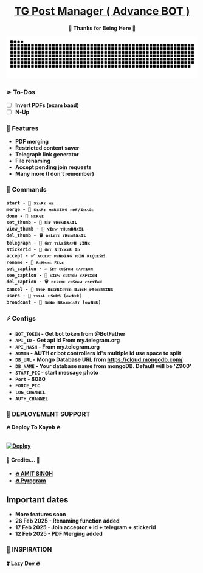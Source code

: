 

<h1 align="center">
 <b><a href="https://telegram.me/LazyDeveloper" target="/blank"> TG Post Manager ( Advance BOT ) </a></>
</h1>

<p align="center">🤍 Thanks for Being Here 🤍</p>

<div align="center">
  <picture>
    <source
      media="(prefers-color-scheme: dark)"
      srcset="https://raw.githubusercontent.com/platane/snk/output/github-contribution-grid-snake-dark.svg"
    />
    <source
      media="(prefers-color-scheme: light)"
      srcset="https://raw.githubusercontent.com/platane/snk/output/github-contribution-grid-snake.svg"
    />
    <img
      alt="github contribution grid snake animation"
      src="https://raw.githubusercontent.com/platane/snk/output/github-contribution-grid-snake.svg"
    />
  </picture>
</div>


### ⋗ To-Dos
- [ ] Invert PDFs (exam baad)
- [ ] N-Up

### 🥰 Features
 * PDF merging
 * Restricted content saver 
 * Telegraph link generator 
 * File renaming
 * Accept pending join requests
 * Many more (I don't remember)

### 🚦 Commands
```
start - 🤖 sᴛᴀʀᴛ ᴍᴇ
merge - 📃 sᴛᴀʀᴛ ᴍᴇʀɢɪɴɢ ᴘᴅғ/ɪᴍᴀɢᴇ
done - 📂 ᴍᴇʀɢᴇ
set_thumb - 📸 ꜱᴇᴛ ᴛʜᴜᴍʙɴᴀɪʟ 
view_thumb - 🔎 ᴠɪᴇᴡ ᴛʜᴜᴍʙɴᴀɪʟ 
del_thumb - 🗑️ ᴅᴇʟᴇᴛᴇ ᴛʜᴜᴍʙɴᴀɪʟ 
telegraph - 🔗 ɢᴇᴛ ᴛᴇʟᴇɢʀᴀᴘʜ ʟɪɴᴋ
stickerid - 👾 ɢᴇᴛ sᴛɪᴄᴋᴇʀ ɪᴅ
accept - ✅ ᴀᴄᴄᴇᴘᴛ ᴘᴇɴᴅɪɴɢ ᴊᴏɪɴ ʀᴇǫᴜᴇꜱᴛꜱ 
rename - 📕 ʀᴇɴᴀᴍᴇ ꜰɪʟᴇ
set_caption - ✍️ ꜱᴇᴛ ᴄᴜꜱᴛᴏᴍ ᴄᴀᴘᴛɪᴏɴ 
see_caption - 🔎 ᴠɪᴇᴡ ᴄᴜꜱᴛᴏᴍ ᴄᴀᴘᴛɪᴏɴ 
del_caption - 🗑️ ᴅᴇʟᴇᴛᴇ ᴄᴜꜱᴛᴏᴍ ᴄᴀᴘᴛɪᴏɴ 
cancel - 🚫 ꜱᴛᴏᴘ ʀᴇꜱᴛʀɪᴄᴛᴇᴅ ʙᴀᴛᴄʜ ᴘʀᴏᴄᴇꜱꜱɪɴɢ
users - 👥 ᴛᴏᴛᴀʟ ᴜsᴇʀs (ᴏᴡɴᴇʀ)
broadcast - 📩 sᴇɴᴅ ʙʀᴏᴀᴅᴄᴀsᴛ (ᴏᴡɴᴇʀ)
```

### ⚡️ Configs 
* `BOT_TOKEN`  - Get bot token from @BotFather
* `API_ID` - Get api id From my.telegram.org 
* `API_HASH` - From my.telegram.org 
* `ADMIN` - AUTH or bot controllers id's multiple id use space to split 
* `DB_URL`  - Mongo Database URL from https://cloud.mongodb.com/
* `DB_NAME`  - Your database name from mongoDB. Default will be 'Z900'
* `START_PIC` - start message photo
* `Port` - 8080
* `FORCE_PIC`
* `LOG_CHANNEL`
* `AUTH_CHANNEL`


### 📶 DEPLOYEMENT SUPPORT

<summary>🔥 Deploy To Koyeb 🔥</summary>
<p>
<br>                 
<a target="/blank" href="https://app.koyeb.com/deploy?type=git&repository=github.com/LazyDeveloperr/Gangster-Baby-Renamer-BOT&branch=main&name=lazy-gangster-baby" >
  <img src="https://www.koyeb.com/static/images/deploy/button.svg" alt="Deploy">
</a>
</p>

#### 🧡 Credits... 🧡
- [🔥 AMIT SINGH](https://github.com/Ur_Amit_01) 
- [🔥 Pyrogram](https://github.com/pyrogram/pyrogram)

## Important dates
* More features soon 
* 26 Feb 2025 - Renaming function added
* 17 Feb 2025 - Join acceptor + id + telegram + stickerid
* 12 Feb 2025 - PDF Merging added



### 🤩 INSPIRATION
<a href="#">
   <p>❣️ Lazy Dev 🔥</p>
</a>
